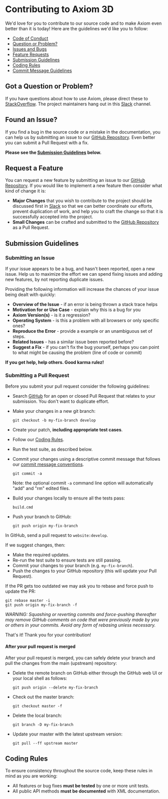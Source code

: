 # Contributing to Axiom 3D

We'd love for you to contribute to our source code and to make Axiom even better than it is
today! Here are the guidelines we'd like you to follow:

- [Code of Conduct](https://axiom3d.net/code-of-conduct)
- [Question or Problem?](#question)
- [Issues and Bugs](#issue)
- [Feature Requests](#feature)
- [Submission Guidelines](#submit)
- [Coding Rules](#rules)
- [Commit Message Guidelines](https://axiom3d.net/contribute/software-style-guide/commit-message-convention)

## <a name="question"></a> Got a Question or Problem?

If you have questions about how to use Axiom, please direct these to [StackOverflow](https://stackoverflow.com/questions/tagged/axiom3d). The project maintainers hang out in this [Slack](https://axiom3d.slack.com/messages/C1JPU0V42) channel.

## <a name="issue"></a> Found an Issue?

If you find a bug in the source code or a mistake in the documentation, you can help us by
submitting an issue to our [GitHub Repository](https://github.com/axiom3d/website). Even better you can submit a Pull Request
with a fix.

**Please see the [Submission Guidelines](#submit) below.**

## <a name="feature"></a> Request a Feature

You can request a new feature by submitting an issue to our [GitHub Repository](https://github.com/axiom3d/website).  If you
would like to implement a new feature then consider what kind of change it is:

* **Major Changes** that you wish to contribute to the project should be discussed first in [Slack](https://axiom3d.slack.com/messages/C1JPU0V42) so that we can better coordinate our efforts,
  prevent duplication of work, and help you to craft the change so that it is successfully accepted
  into the project.
* **Small Changes** can be crafted and submitted to the [GitHub Repository](https://github.com/axiom3d/website) as a Pull
  Request.

## <a name="submit"></a> Submission Guidelines

### Submitting an Issue

If your issue appears to be a bug, and hasn't been reported, open a new issue. Help us to maximize
the effort we can spend fixing issues and adding new features, by not reporting duplicate issues.

Providing the following information will increase the chances of your issue being dealt with
quickly:

- **Overview of the Issue** - if an error is being thrown a stack trace helps
- **Motivation for or Use Case** - explain why this is a bug for you
- **Axiom Version(s)** - is it a regression?
- **Operating System** - is this a problem with all browsers or only specific ones?
- **Reproduce the Error** - provide a example or an unambiguous set of steps.
- **Related Issues** - has a similar issue been reported before?
- **Suggest a Fix** - if you can't fix the bug yourself, perhaps you can point to what might be
  causing the problem (line of code or commit)

**If you get help, help others. Good karma rulez!**

### Submitting a Pull Request

Before you submit your pull request consider the following guidelines:

- Search [GitHub](https://github.com/axiom3d/website/pulls) for an open or closed Pull Request
  that relates to your submission. You don't want to duplicate effort.
- Make your changes in a new git branch:

    ```shell
    git checkout -b my-fix-branch develop
    ```

- Create your patch, **including appropriate test cases**.
- Follow our [Coding Rules](#coding-rules).
- Run the test suite, as described below.
- Commit your changes using a descriptive commit message that follows our
  [commit message conventions](#commit).

    ```shell
    git commit -a
    ```
  Note: the optional commit `-a` command line option will automatically "add" and "rm" edited files.

- Build your changes locally to ensure all the tests pass:

    ```shell
    build.cmd
    ```

- Push your branch to GitHub:

    ```shell
    git push origin my-fix-branch
    ```

In GitHub, send a pull request to `website:develop`.

If we suggest changes, then:

- Make the required updates.
- Re-run the test suite to ensure tests are still passing.
- Commit your changes to your branch (e.g. `my-fix-branch`).
- Push the changes to your GitHub repository (this will update your Pull Request).

If the PR gets too outdated we may ask you to rebase and force push to update the PR:

```shell
git rebase master -i
git push origin my-fix-branch -f
```

_WARNING: Squashing or reverting commits and force-pushing thereafter may remove GitHub comments
on code that were previously made by you or others in your commits. Avoid any form of rebasing
unless necessary._

That's it! Thank you for your contribution!

#### After your pull request is merged

After your pull request is merged, you can safely delete your branch and pull the changes
from the main (upstream) repository:

- Delete the remote branch on GitHub either through the GitHub web UI or your local shell as follows:

    ```shell
    git push origin --delete my-fix-branch
    ```

- Check out the master branch:

    ```shell
    git checkout master -f
    ```

- Delete the local branch:

    ```shell
    git branch -D my-fix-branch
    ```

- Update your master with the latest upstream version:

    ```shell
    git pull --ff upstream master
    ```

## <a name="rules"></a>Coding Rules

To ensure consistency throughout the source code, keep these rules in mind as you are working:

- All features or bug fixes **must be tested** by one or more unit tests.
- All public API methods **must be documented** with XML documentation.
